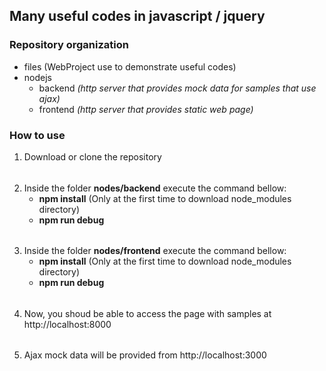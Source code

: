## Many useful codes in javascript / jquery

### Repository organization

- files (WebProject use to demonstrate useful codes)    
- nodejs
    - backend _(http server that provides mock data for samples that use ajax)_
    - frontend _(http server that provides static web page)_

### How to use

1. Download or clone the repository
######
2. Inside the folder **nodes/backend** execute the command bellow:
    - **npm install** (Only at the first time to download node_modules directory)
    - **npm run debug**
######    
3. Inside the folder **nodes/frontend** execute the command bellow:
    - **npm install** (Only at the first time to download node_modules directory)
    - **npm run debug**
######
4. Now, you shoud be able to access the page with samples at http://localhost:8000
######
5. Ajax mock data will be provided from http://localhost:3000
